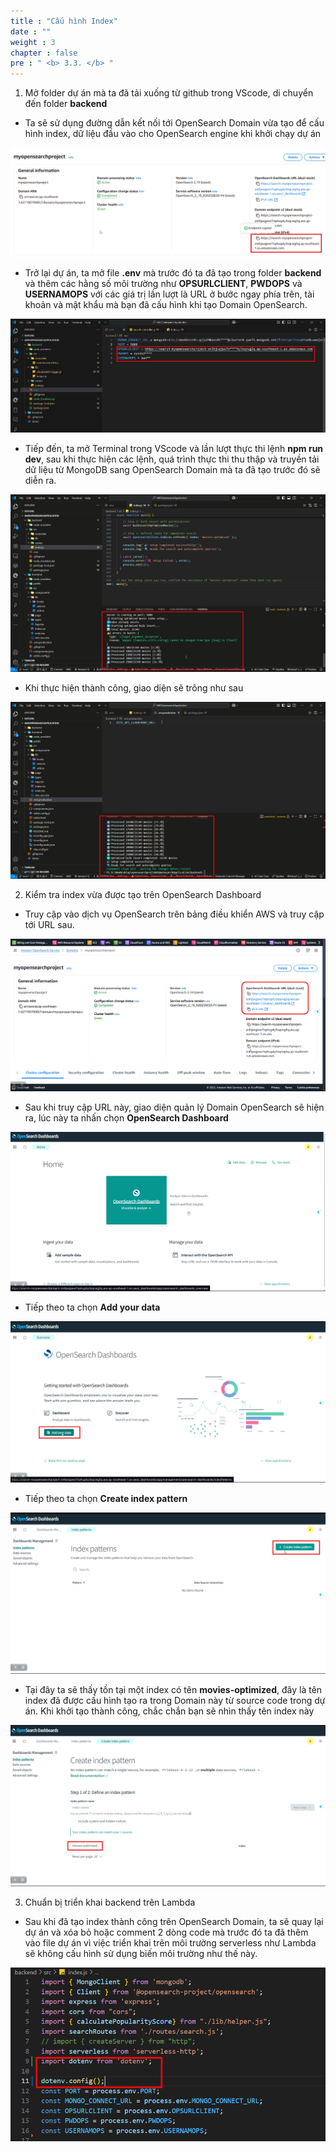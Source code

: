```yaml
---
title : "Cấu hình Index"
date : "" 
weight : 3
chapter : false
pre : " <b> 3.3. </b> "
---
```


1. Mở folder dự án mà ta đã tải xuống từ github trong VScode, di chuyển đến folder **backend**
  + Ta sẽ sử dụng đường dẫn kết nối tới OpenSearch Domain vừa tạo để cấu hình index, dữ liệu đầu vào cho OpenSearch engine khi khởi chạy dự án

![Connect](/images/3.connect/010-3.2-settingupops.png)

  + Trở lại dự án, ta mở file **.env** mà trước đó ta đã tạo trong folder **backend** và thêm các hằng số môi trường như **OPSURLCLIENT**, **PWDOPS** và **USERNAMOPS** với các giá trị lần lượt là URL ở bước ngay phía trên, tài khoản và mật khẩu mà bạn đã cấu hình khi tạo Domain OpenSearch.

![Connect](/images/3.connect/018-3.2-settingupops.png)

  + Tiếp đến, ta mở Terminal trong VScode và lần lượt thực thi lệnh **npm run dev**, sau khi thực hiện các lệnh, quá trình thực thi thu thập và truyền tải dữ liệu từ MongoDB sang OpenSearch Domain mà ta đã tạo trước đó sẽ diễn ra.

![Connect](/images/3.connect/011-3.2-settingupops.png)

  + Khi thực hiện thành công, giao diện sẽ trông như sau

![Connect](/images/3.connect/012-3.2-settingupops.png)

2. Kiểm tra index vừa được tạo trên OpenSearch Dashboard
  + Truy cập vào dịch vụ OpenSearch trên bảng điều khiển AWS và truy cập tới URL sau.

![Connect](/images/3.connect/009-3.2-settingupops.png)

  + Sau khi truy cập URL này, giao diện quản lý Domain OpenSearch sẽ hiện ra, lúc này ta nhấn chọn **OpenSearch Dashboard**

![Connect](/images/3.connect/013-3.2-settingupops.png)

  + Tiếp theo ta chọn **Add your data**

![Connect](/images/3.connect/014-3.2-settingupops.png)

  + Tiếp theo ta chọn **Create index pattern**

![Connect](/images/3.connect/015-3.2-settingupops.png)

  + Tại đây ta sẽ thấy tồn tại một index có tên **movies-optimized**, đây là tên index đã được cấu hình tạo ra trong Domain này từ source code trong dự án. Khi khởi tạo thành công, chắc chắn bạn sẽ nhìn thấy tên index này

![Connect](/images/3.connect/016-3.2-settingupops.png)

3. Chuẩn bị triển khai backend trên Lambda
  + Sau khi đã tạo index thành công trên OpenSearch Domain, ta sẽ quay lại dự án và xóa bỏ hoặc comment 2 dòng code mà trước đó ta đã thêm vào file dự án vì việc triển khai trên môi trường serverless như Lambda sẽ không cấu hình sử dụng biến môi trường như thế này.

![Connect](/images/3.connect/010-3.1-addcode.png)


